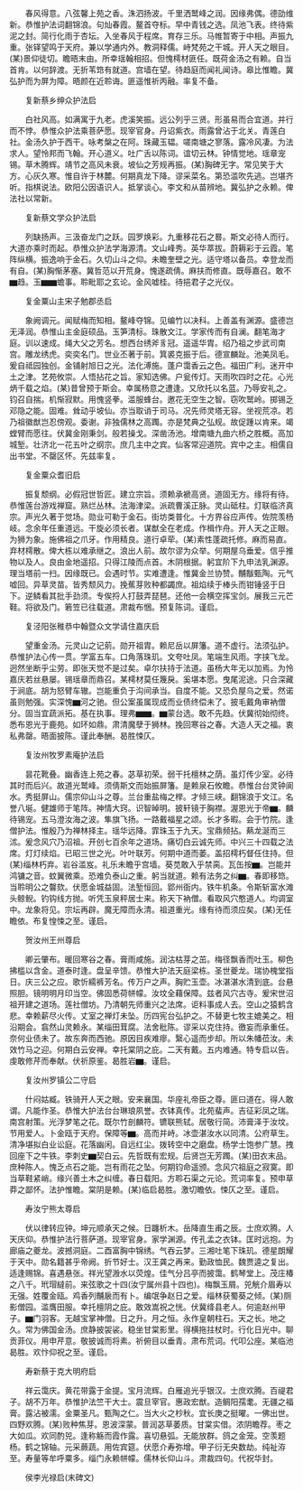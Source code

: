 <!-- { "loadSidebar": true } -->
　　春风得意。八弦馨上苑之香。洙泗扬波。千里洒鹫峰之润。因缘弗偶。德劭维新。恭惟护法词翻锦浪。句灿春霞。鳌首夺标。早中青钱之选。凤池飞表。终待紫泥之封。简行化雨于杏坛。入坐春风于程席。育存三乐。马帷暂寄于中相。声振九重。张铎望鸣于天府。兼以学通内外。教洞释儒。峙梵苑之干城。开人天之眼目。(某)景仰徒切。瞻晤末由。所幸瑶翰相招。但愧樗材匪任。既荷金汤之有赖。自当首肯。以何辞渡。无折苇筇有就道。宫墙在望。待趋庭而闻礼闻诗。皋比惟瞻。冀弘护而为屏为障。晤颜在近聆诲。匪遥惟祈丙融。率复不备。

　　复新蔡乡绅众护法启

　　白社风高。如满寓于九老。虎溪笑振。远公列乎三贤。形虽易而合宜道。并行而不悖。恭惟众护法乘菩萨愿。现宰官身。丹诏紫衣。雨露曾沾于北关。青莲白社。金汤久护于西干。咏考槃之在阿。珠藏玉韫。嗟南塘之寥落。露冷风凄。为法求人。望怜邦而飞翰。开心道义。吐广舌以陈词。谊切云林。钟情觉地。瑶章宠锡。草木腾辉。靖节之高风未衰。坡仙之芳规再振。(某)胸碑无字。常见笑于大方。心灰久寒。惟自许于林麓。何期真龙下降。谬采菜名。第恐滥吹先逃。岂堪齐听。指棋说法。欧阳公因语识人。抵掌谈心。李文和从苗辨地。冀弘护之永赖。俾法社以常新。

　　复新蔡文学众护法启

　　列缺扬声。三汲奋龙门之跃。园罗焕彩。九重移花石之晷。斯文必待人而行。大道亦乘时而起。恭惟众护法学海源清。文山峰秀。英华萃拔。蔚耨彩于云霞。笔阵纵横。振逸响于金石。久切山斗之仰。未瞻奎壁之光。适守塔以备员。幸登龙而有自。(某)胸惭茅塞。冀哲范以开荒身。愧遂疏倩。麻扶而修直。既辱嘉召。敢不▆趋。玉▆▆蟾事。聆毗耶之玄论。金风嘘桂。待挹君子之光仪。

　　复金粟山主宋子勉郡丞启

　　象阙调元。闻赋梅而知相。鳌峰夺锦。见编竹以决科。上善盖有渊源。盛德岂无泽润。恭惟山主金庭硕品。玉笋清标。珠散文江。学家传而有自澜。翻笔海才庭。训以速成。绳大父之芳名。想西台绣斧豸冠。遥遥华胄。绍乃祖之步武司南宫。雕龙绣虎。奕奕名门。世业丕著于前。箕裘克振于后。德宣麟趾。池美凤毛。爰自祗园独创。金铺射旭日之光。法化溥施。蓬户霭香云之色。福田广利。迷开中土之津。艺苑攸崇。人悟拈花之旨。家知选佛。户瓮传灯。天雨吹四时之花。心光炳千载之焰。(某)昔曾预于斯会。幸属杨意之遭逢。又欣托以名蓝。乃辱安礼之。钧召自揣。机惭寂默。用愧竖拳。滥服蜂台。邀花无空生之智。窃吹鹫岭。掷锡乏邓隐之能。固难。耸动乎坡仙。亦当取诮于司马。况先师灵塔无容。坐视荒凉。若乃祖徽猷岂忍傍观。委谢。非独儒林之高躅。亦是梵典之弘规。故促踵以肯来。竭螳臂而愿往。伏冀金刚秉剑。般若操戈。深凿汤池。增南塘九曲六桥之胜概。高加城堑。壮济北一花五叶之纲宗。庶几主中之宾。仙客常迎道院。宾中之主。相儒自出书堂。不罄区怀。先兹率复。

　　复金粟众耆旧启

　　振复颓纲。必假冠世哲匠。建立宗旨。须赖承褫高贤。道固无方。缘将有待。恭惟莲台游戏禅窟。熟烂丛林。法海津梁。派疏曹溪正脉。灵山砥柱。灯联临济真宗。声光久著于觉场。勋业可勒于金石。街坊类普化。十方界谷应声传。佐院羡杨岐。念余年任重道远。干旋必须长者。谋猷全在老成。作楫作舟。开人天之正眼。为狮为象。施佛祖之爪牙。作用精良。道行卓荦。(某)素性蓬疏托修。麻而易直。弃材樗散。俾大栋以难承继之。浪出人前。故尔谬为众举。何期屋乌垂爱。信乎推物以及人。良由金地遥招。只得江陵而点首。木阴根据。躬宜阶下九申法乳渊源。理当塔前一扫。因缘既已。会遇时节。实难遭逢。惟冀金兰协赞。黼黻甄陶。元气嘘回。异草灵苗。皆秀颓风力。挽蕉芽败种都蠲庶。祖焰续于棒头而钳锤竖于日下。逆鳞看其批手劲须。专俟捋人打鼓弄琵琶。还他一会横空挥宝剑。展我三元芒鞋。将欲及门。箬笠已往载道。肃裁布悃。预复陈词。谨启。

　　复泾阳张稚恭中翰暨众文学请住嘉庆启

　　望重金汤。元灵山之记莂。勋开祖胄。赖尼岳以屏籓。道不虚行。法须弘护。恭惟护法心传一贯。学富五车。口角落珠玑。文夸吐凤。笔端生风雨。字挟飞龙。迥然坐断乎尘劳。即张天觉不是过矣。卓尔扶持于法道。虽杨大年无以加焉。为怜嘉庆若丝悬屡。锡瑶章而鼎召。某樗材莫任篾戾。奚堪本愿。曳尾泥途。只合深藏于涧底。胡为怒臂车辙。岂能重负于沟间承当。自度不能。又恐负屋乌之爱。然诺虽则勉强。实深愧▆河之驰。但公案虽属现成而业债终偿未了。披毛戴角审衲僧分。固当宜蔬派拓。基在执事。理弗▆▆。▆蒙台选。敢不先趋。伏冀彻始彻终。悉布恩光于鹿苑。如环如鼎。肃清魔孽于狮林。挽回寒谷之春。大造人天之福。衷私弗罄。晤面披陈。谨此奉酬。曷胜悚仄。

　　复汝州牧罗素庵护法启

　　昙花靴叠。幽香连上苑之春。苾草初荣。弱干托檀林之荫。虽灯传少室。必待其时而后兴。故道光鹫峰。须倩斯文而始振屏籓。是赖泉石攸瞻。恭惟台台灵钟阆水。秀挺屏山。儒宗仰山斗之尊。兰台重盐梅之榉。才倾三峡。翻锦浪于文江。名誉八埏。健雄师于笔阵。神情大窍。识智晫明。披轩镜于胸襟。渥恩光于帝▆。麟待锡宠。五马澄汝海之波。隼旗飞扬。一路戴福星之颂。长才多暇。会于竹院。逢僧护法。惟殷乃为禅林择主。瑶华远降。霏珠玉于九天。宝鼎频拈。爇龙涎而三沭。爰念风穴乃沼祖。开创七百余年之道场。痛切白云诚先师。中兴三十四载之法席。灯灯续焰。已昭三世之光。叶叶联芳。何期中道而萎。盖招樗朽督任住持。但(某)缁林朽弃。岩谷滥岌。礼乐未瞻乎宫墙。葵苋敢入乎禁脔。瓦缶按▆。岂能并鸿镛之音。蚊翼微乘。恐难负泰山之重。躬当就道。赖有法务之纠▆。春即移筇。当聆明公之韾欬。伏愿金城益固。法堑恒回。郢州衙内。铁牛机条。令斯斩富水滩头鲸鲵。钓钩线方抛。听凭玉泉秤居士来。称天下衲僧。看取风穴憨道人。均调室中。龙象将见。宗坛再辟。魔无障而永清。祖道重光。缘有待而须应矣。(某)无任瞻依。布复惶悚之至。谨启。

　　贺汝州王州尊启

　　卿云肇布。暖回寒谷之春。膏雨咸施。润沽枯芽之茁。梅径飘香而吐玉。柳色拂槛以含金。道泰时逢。盘呈辛馈。恭惟大护法天庭梁栋。圣世夔龙。瑞协槐堂指日。庆三公之应。歌忻繻裤芳名。传万户之声。胸贮玉壶。冰湛湛水清到底。台悬照胆。镜明明月印当空。佛固悉荷帡幪。汝坟全藉保障。兹者风穴古寺。爰宋世沼祖开建之道场。莲社僧坊。乃清朝先师重兴之法席。讵料事成人去。空山之猿鹤含悲。幸赖薪尽火传。丈室之禅灯未坠。历四宪台弘护之。不替更七牧主媲美之。相沿期会。翕然山灵赖永。某缁田茸腐。法舍秕陈。谬采以克住持。徼妄而承重任。奈何业债未了。故东奔而西驰。原因目疾难瘳。繄心遥而步却。所以朱幡莅汝。未效竹马之迎。何期白云安禅。幸托棠阴之庇。二天有戴。五内难通。特专启以告。虔敢修芹而奉献。伏祈原鉴。曷胜岩▆。谨启。

　　复汝州罗镇公二守启

　　什闷姑臧。铁骑开人天之眼。安来襄国。华座礼帝臣之尊。匪曰道在。得人敢谓。凡能作圣。恭惟大护法台台琳琅夙誉。衣钵真传。北苑蜚声。吉征彩凤之瑞。南宫射策。光浮梦笔之花。既尔竹剖麟符。镳联熊轼。居敬行简。沛膏泽于汝坟。节用爱人。卜金瓯于天府。保障等▆。高而并峙。冰壶湛汝水以同清。公府草生。清净堪拟白业讼庭。花落幽闲。自远红尘。拨转空中之磨盘。杨学士饱参广慧。拽回座下之牛铁。李刺史▆契白云。先哲既有宏规。后贤岂无芳躅。(某)田衣末品。庶种陈人。愧乏点石之能。岂有雨花之坠。何期钧命遥颁。念风穴祖庭之寂寞。即当草鞋紧峭。缘兴善土木之纠缠。春日载阳。方聆石渠之元论。荒词率复。预申草莽之鄙怀。法护惟瞻。棠阴是赖。(某)临启曷胜。激切瞻依。悚仄之至。谨启。

　　寿汝宁熊太尊启

　　伏以律转应钟。坤元顺承天之候。日躔析木。岳降直生甫之辰。士庶欢腾。人天庆仰。恭惟护法行菩萨道。现宰官身。家学渊源。传孔孟之衣钵。匡时远抱。为廊庙之夔龙。波撼洞庭。二酉富胸中锦绣。气吞云梦。三湘吐笔下珠玑。德星朗耀于天中。勋名籍甚乎帝阙。折节好士。汉王龚之再来。勤政恤民。魏贾逵之复出。适逢赐锦。喜遇悬张。祥光望溵水以荧煌。佳气分吕亭而披霭。鹤琴堂上。茂庄椿之八千。玳瑁繨前。来弦歌之十四(汝宁属州县十四也)。梅飘玉屑。兕觥介眉寿以无强。姓覆金瓯。鸡香列黼扆而有卜。编氓争赵日之爱。缁林获蜀葵之倾。(某)厕影僧园。滥膺田服。幸托檀阴之庇。敢效嵩祝之恍。伏冀绛县老人。何逾赵州甲子。▆门羽客。无越宝掌神僧。日之升。月之恒。永作皇朝柱石。天之长。地之久。常为佛国金汤。庶静披袈裟。稳坐甘棠影里。得横拖拄杖时。行化日光中。聊贡菲仪。用申芹意。敬披诚而将素。祈俯目以垂青。肃布荒词。代叩公座。某临池曷胜。欢忭仰祝之至。谨启。

　　寿新蔡于克大明府启

　　祥云霭庆。黄花带露于金提。宝月流辉。白雁追光乎银汉。士庶欢腾。百禔君子。胡不万年。恭惟护法竺干大士。震旦宰官。惠政宏猷。造鲷阳孺耄。无疆之福膏。露沾被濡。金粟圣凡。甄陶之仁。当大火之杪秋。宜长庚之挺曜。一佛出世。四野欢腾。(某)败种焦芽。恩波深蒙。普润苾草萎质。甘棠实借。浓阴瞻荐。枣之大如瓜。欢同酌兕。逢称觞而霞作露。喜切悬弧。无能放群。鸽之金笼。空羡题杨。鹤之锦轴。元采蕨蔬。用佐宾筵。伏愿介寿弥增。甲子衍无央数劫。纯祉洊至。寿量等牟呼粟多。缁门永赖帡幪。儒林长仰山斗。肃裁四句。代祝华封。

　　侯李光禄启(末碑文)

